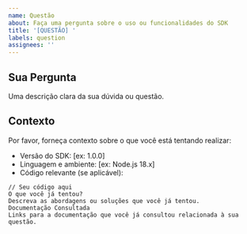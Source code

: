 ```yaml
---
name: Questão
about: Faça uma pergunta sobre o uso ou funcionalidades do SDK
title: '[QUESTÃO] '
labels: question
assignees: ''
---
```


## Sua Pergunta
Uma descrição clara da sua dúvida ou questão.

## Contexto
Por favor, forneça contexto sobre o que você está tentando realizar:
- Versão do SDK: [ex: 1.0.0]
- Linguagem e ambiente: [ex: Node.js 18.x]
- Código relevante (se aplicável):

```code
// Seu código aqui
O que você já tentou?
Descreva as abordagens ou soluções que você já tentou.
Documentação Consultada
Links para a documentação que você já consultou relacionada à sua questão.
